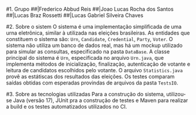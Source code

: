 #1. Grupo
##|Frederico Abbud Reis
##|Joao Lucas Rocha dos Santos
##|Lucas Braz Rossetti
##|Lucas Gabriel Silveira Chaves

#2. Sobre o sistem
O sistema é uma implementação simplificada de uma urna eletrônica, similar à utilizada nas eleições brasileiras. As entidades que constituem o sistema são: `Urn`, `Candidate`, `Credential`, `Party`, `Voter`.
O sistema não utiliza um banco de dados real, mas há um mockup utilizado para simular as consultas, especificado na pasta `DataBase`.
A classe principal do sistema é `Urn`, especificada no arquivo `Urn.java`, que implementa métodos de inicialização, finalização, autenticação de votante e leitura de candidatos escolhidos pelo votante.
O arquivo `Statistics.java` provê as estátiscas dos resultados das eleições.
Os testes comparam saídas obtidas com esperadas provindas de arquivos da pasta `TestsIO`.

#3. Sobre as tecnologias utilizadas
Para a construção do sistema, utilizou-se Java (versão 17), JUnit pra a construção de testes e Maven para realizar a build e os testes automatizados utilizados no CI.
